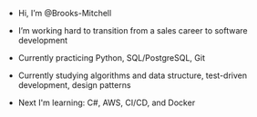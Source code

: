 - Hi, I’m @Brooks-Mitchell
- I’m working hard to transition from a sales career to software development
- Currently practicing Python, SQL/PostgreSQL, Git
- Currently studying algorithms and data structure, test-driven development, design patterns

- Next I'm learning: C#, AWS, CI/CD, and Docker

<!---
Brooks-Mitchell/Brooks-Mitchell is a ✨ special ✨ repository because its `README.md` (this file) appears on your GitHub profile.
You can click the Preview link to take a look at your changes.
--->
